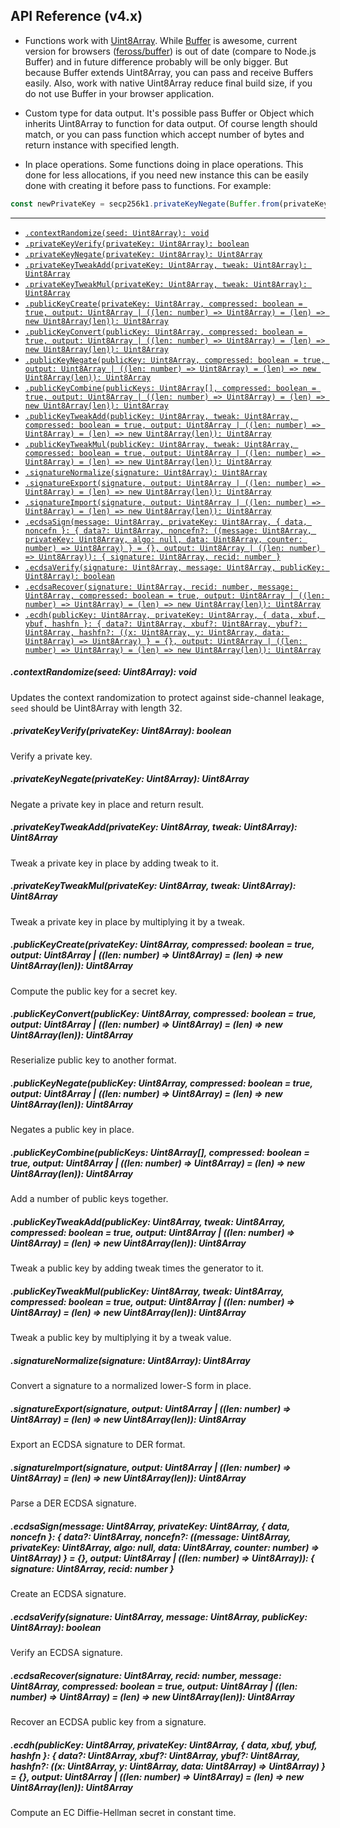 ## API Reference (v4.x)

- Functions work with [Uint8Array](https://developer.mozilla.org/en-US/docs/Web/JavaScript/Reference/Global_Objects/Uint8Array). While [Buffer](https://nodejs.org/api/buffer.html) is awesome, current version for browsers ([feross/buffer](https://github.com/feross/buffer/)) is out of date (compare to Node.js Buffer) and in future difference probably will be only bigger. But because Buffer extends Uint8Array, you can pass and receive Buffers easily. Also, work with native Uint8Array reduce final build size, if you do not use Buffer in your browser application.

- Custom type for data output. It's possible pass Buffer or Object which inherits Uint8Array to function for data output. Of course length should match, or you can pass function which accept number of bytes and return instance with specified length.

- In place operations. Some functions doing in place operations. This done for less allocations, if you need new instance this can be easily done with creating it before pass to functions. For example:

```js
const newPrivateKey = secp256k1.privateKeyNegate(Buffer.from(privateKey))
```

<hr>

- [`.contextRandomize(seed: Uint8Array): void`](#contextrandomizeseed-uint8array-void)
- [`.privateKeyVerify(privateKey: Uint8Array): boolean`](#privatekeyverifyprivatekey-uint8array-boolean)
- [`.privateKeyNegate(privateKey: Uint8Array): Uint8Array`](#privatekeynegateprivatekey-uint8array-uint8array)
- [`.privateKeyTweakAdd(privateKey: Uint8Array, tweak: Uint8Array): Uint8Array`](#privatekeytweakaddprivatekey-uint8array-tweak-uint8array-uint8array)
- [`.privateKeyTweakMul(privateKey: Uint8Array, tweak: Uint8Array): Uint8Array`](#privatekeytweakmulprivatekey-uint8array-tweak-uint8array-uint8array)
- [`.publicKeyCreate(privateKey: Uint8Array, compressed: boolean = true, output: Uint8Array | ((len: number) => Uint8Array) = (len) => new Uint8Array(len)): Uint8Array`](#publickeycreateprivatekey-uint8array-compressed-boolean--true-output-uint8array--len-number--uint8array--len--new-uint8arraylen-uint8array)
- [`.publicKeyConvert(publicKey: Uint8Array, compressed: boolean = true, output: Uint8Array | ((len: number) => Uint8Array) = (len) => new Uint8Array(len)): Uint8Array`](#publickeyconvertpublickey-uint8array-compressed-boolean--true-output-uint8array--len-number--uint8array--len--new-uint8arraylen-uint8array)
- [`.publicKeyNegate(publicKey: Uint8Array, compressed: boolean = true, output: Uint8Array | ((len: number) => Uint8Array) = (len) => new Uint8Array(len)): Uint8Array`](#publickeynegatepublickey-uint8array-compressed-boolean--true-output-uint8array--len-number--uint8array--len--new-uint8arraylen-uint8array)
- [`.publicKeyCombine(publicKeys: Uint8Array[], compressed: boolean = true, output: Uint8Array | ((len: number) => Uint8Array) = (len) => new Uint8Array(len)): Uint8Array`](#publickeycombinepublickeys-uint8array-compressed-boolean--true-output-uint8array--len-number--uint8array--len--new-uint8arraylen-uint8array)
- [`.publicKeyTweakAdd(publicKey: Uint8Array, tweak: Uint8Array, compressed: boolean = true, output: Uint8Array | ((len: number) => Uint8Array) = (len) => new Uint8Array(len)): Uint8Array`](#publickeytweakaddpublickey-uint8array-tweak-uint8array-compressed-boolean--true-output-uint8array--len-number--uint8array--len--new-uint8arraylen-uint8array)
- [`.publicKeyTweakMul(publicKey: Uint8Array, tweak: Uint8Array, compressed: boolean = true, output: Uint8Array | ((len: number) => Uint8Array) = (len) => new Uint8Array(len)): Uint8Array`](#publickeytweakmulpublickey-uint8array-tweak-uint8array-compressed-boolean--true-output-uint8array--len-number--uint8array--len--new-uint8arraylen-uint8array)
- [`.signatureNormalize(signature: Uint8Array): Uint8Array`](#signaturenormalizesignature-uint8array-uint8array)
- [`.signatureExport(signature, output: Uint8Array | ((len: number) => Uint8Array) = (len) => new Uint8Array(len)): Uint8Array`](#signatureexportsignature-output-uint8array--len-number--uint8array--len--new-uint8arraylen-uint8array)
- [`.signatureImport(signature, output: Uint8Array | ((len: number) => Uint8Array) = (len) => new Uint8Array(len)): Uint8Array`](#signatureimportsignature-output-uint8array--len-number--uint8array--len--new-uint8arraylen-uint8array)
- [`.ecdsaSign(message: Uint8Array, privateKey: Uint8Array, { data, noncefn }: { data?: Uint8Array, noncefn?: ((message: Uint8Array, privateKey: Uint8Array, algo: null, data: Uint8Array, counter: number) => Uint8Array) } = {}, output: Uint8Array | ((len: number) => Uint8Array)): { signature: Uint8Array, recid: number }`](#ecdsasignmessage-uint8array-privatekey-uint8array--data-noncefn---data-uint8array-noncefn-message-uint8array-privatekey-uint8array-algo-null-data-uint8array-counter-number--uint8array----output-uint8array--len-number--uint8array--signature-uint8array-recid-number-)
- [`.ecdsaVerify(signature: Uint8Array, message: Uint8Array, publicKey: Uint8Array): boolean`](#ecdsaverifysignature-uint8array-message-uint8array-publickey-uint8array-boolean)
- [`.ecdsaRecover(signature: Uint8Array, recid: number, message: Uint8Array, compressed: boolean = true, output: Uint8Array | ((len: number) => Uint8Array) = (len) => new Uint8Array(len)): Uint8Array`](#ecdsarecoversignature-uint8array-recid-number-message-uint8array-compressed-boolean--true-output-uint8array--len-number--uint8array--len--new-uint8arraylen-uint8array)
- [`.ecdh(publicKey: Uint8Array, privateKey: Uint8Array, { data, xbuf, ybuf, hashfn }: { data?: Uint8Array, xbuf?: Uint8Array, ybuf?: Uint8Array, hashfn?: ((x: Uint8Array, y: Uint8Array, data: Uint8Array) => Uint8Array) } = {}, output: Uint8Array | ((len: number) => Uint8Array) = (len) => new Uint8Array(len)): Uint8Array`](#ecdhpublickey-uint8array-privatekey-uint8array--data-xbuf-ybuf-hashfn---data-uint8array-xbuf-uint8array-ybuf-uint8array-hashfn-x-uint8array-y-uint8array-data-uint8array--uint8array----output-uint8array--len-number--uint8array--len--new-uint8arraylen-uint8array)

##### .contextRandomize(seed: Uint8Array): void

Updates the context randomization to protect against side-channel leakage, `seed` should be Uint8Array with length 32.

##### .privateKeyVerify(privateKey: Uint8Array): boolean

Verify a private key.

##### .privateKeyNegate(privateKey: Uint8Array): Uint8Array

Negate a private key in place and return result.

##### .privateKeyTweakAdd(privateKey: Uint8Array, tweak: Uint8Array): Uint8Array

Tweak a private key in place by adding tweak to it.

##### .privateKeyTweakMul(privateKey: Uint8Array, tweak: Uint8Array): Uint8Array

Tweak a private key in place by multiplying it by a tweak.

##### .publicKeyCreate(privateKey: Uint8Array, compressed: boolean = true, output: Uint8Array | ((len: number) => Uint8Array) = (len) => new Uint8Array(len)): Uint8Array

Compute the public key for a secret key.

##### .publicKeyConvert(publicKey: Uint8Array, compressed: boolean = true, output: Uint8Array | ((len: number) => Uint8Array) = (len) => new Uint8Array(len)): Uint8Array

Reserialize public key to another format.

##### .publicKeyNegate(publicKey: Uint8Array, compressed: boolean = true, output: Uint8Array | ((len: number) => Uint8Array) = (len) => new Uint8Array(len)): Uint8Array

Negates a public key in place.

##### .publicKeyCombine(publicKeys: Uint8Array[], compressed: boolean = true, output: Uint8Array | ((len: number) => Uint8Array) = (len) => new Uint8Array(len)): Uint8Array

Add a number of public keys together.

##### .publicKeyTweakAdd(publicKey: Uint8Array, tweak: Uint8Array, compressed: boolean = true, output: Uint8Array | ((len: number) => Uint8Array) = (len) => new Uint8Array(len)): Uint8Array

Tweak a public key by adding tweak times the generator to it.

##### .publicKeyTweakMul(publicKey: Uint8Array, tweak: Uint8Array, compressed: boolean = true, output: Uint8Array | ((len: number) => Uint8Array) = (len) => new Uint8Array(len)): Uint8Array

Tweak a public key by multiplying it by a tweak value.

##### .signatureNormalize(signature: Uint8Array): Uint8Array

Convert a signature to a normalized lower-S form in place.

##### .signatureExport(signature, output: Uint8Array | ((len: number) => Uint8Array) = (len) => new Uint8Array(len)): Uint8Array

Export an ECDSA signature to DER format.

##### .signatureImport(signature, output: Uint8Array | ((len: number) => Uint8Array) = (len) => new Uint8Array(len)): Uint8Array

Parse a DER ECDSA signature.

##### .ecdsaSign(message: Uint8Array, privateKey: Uint8Array, { data, noncefn }: { data?: Uint8Array, noncefn?: ((message: Uint8Array, privateKey: Uint8Array, algo: null, data: Uint8Array, counter: number) => Uint8Array) } = {}, output: Uint8Array | ((len: number) => Uint8Array)): { signature: Uint8Array, recid: number }

Create an ECDSA signature.

##### .ecdsaVerify(signature: Uint8Array, message: Uint8Array, publicKey: Uint8Array): boolean

Verify an ECDSA signature.

##### .ecdsaRecover(signature: Uint8Array, recid: number, message: Uint8Array, compressed: boolean = true, output: Uint8Array | ((len: number) => Uint8Array) = (len) => new Uint8Array(len)): Uint8Array

Recover an ECDSA public key from a signature.

##### .ecdh(publicKey: Uint8Array, privateKey: Uint8Array, { data, xbuf, ybuf, hashfn }: { data?: Uint8Array, xbuf?: Uint8Array, ybuf?: Uint8Array, hashfn?: ((x: Uint8Array, y: Uint8Array, data: Uint8Array) => Uint8Array) } = {}, output: Uint8Array | ((len: number) => Uint8Array) = (len) => new Uint8Array(len)): Uint8Array

Compute an EC Diffie-Hellman secret in constant time.
